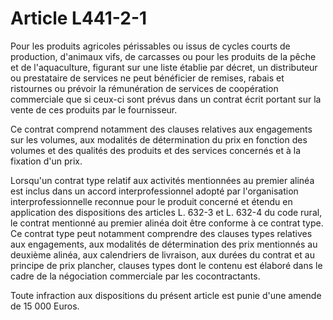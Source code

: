 # Article L441-2-1

Pour les produits agricoles périssables ou issus de cycles courts de production, d'animaux vifs, de carcasses ou pour les produits de la pêche et de l'aquaculture, figurant sur une liste établie par décret, un distributeur ou prestataire de services ne peut bénéficier de remises, rabais et ristournes ou prévoir la rémunération de services de coopération commerciale que si ceux-ci sont prévus dans un contrat écrit portant sur la vente de ces produits par le fournisseur.

Ce contrat comprend notamment des clauses relatives aux engagements sur les volumes, aux modalités de détermination du prix en fonction des volumes et des qualités des produits et des services concernés et à la fixation d'un prix.

Lorsqu'un contrat type relatif aux activités mentionnées au premier alinéa est inclus dans un accord interprofessionnel adopté par l'organisation interprofessionnelle reconnue pour le produit concerné et étendu en application des dispositions des articles L. 632-3 et L. 632-4 du code rural, le contrat mentionné au premier alinéa doit être conforme à ce contrat type. Ce contrat type peut notamment comprendre des clauses types relatives aux engagements, aux modalités de détermination des prix mentionnés au deuxième alinéa, aux calendriers de livraison, aux durées du contrat et au principe de prix plancher, clauses types dont le contenu est élaboré dans le cadre de la négociation commerciale par les cocontractants.

Toute infraction aux dispositions du présent article est punie d'une amende de 15 000 Euros.

